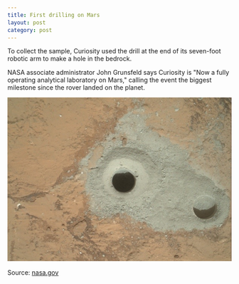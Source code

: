 ```yaml
---
title: First drilling on Mars
layout: post
category: post
---
```

To collect the sample, Curiosity used the drill at the end of its seven-foot robotic arm to make a hole in the bedrock.

NASA associate administrator John Grunsfeld says Curiosity is "Now a fully operating analytical laboratory on Mars," calling the event the biggest milestone since the rover landed on the planet.

![first drilling on Mars](/images/mars/full/mars-drilling.jpg "Curiosity used the drill at the end of its seven-foot robotic arm to make a hole in the bedrock.")


Source: [nasa.gov](http://www.nasa.gov/mission_pages/msl/news/msl20130209.html)